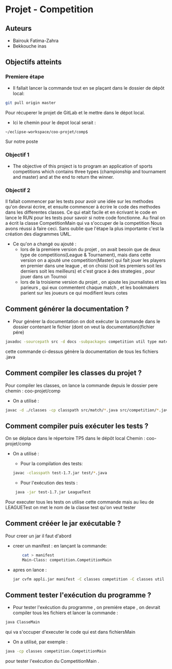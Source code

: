 # Projet - Competition

## Auteurs

- Bairouk Fatima-Zahra
- Bekkouche inas

## Objectifs atteints

### Premiere étape

* Il fallait lancer la commande tout en se plaçant dans le dossier de dépôt local:

 ```bash
 git pull origin master
 ```
 Pour récuperer le projet de GitLab et le mettre dans le dépot local.

* Ici le chemin pour le depot local serait :
 ```bash
 ~/eclipse-workspace/coo-projet/comp$
 ```
 Sur notre poste

### Objectif 1

* The objective of this project is to program an application of sports competitions which contains three types (championship and tournament and master) and at the end to return the winner.


### Objectif 2

Il fallait commencer par les tests pour avoir une idée sur les methodes qu'on devrai écrire, et ensuite commencer à écrire le code des methodes dans les differentes classes.
Ce qui etait facile et en écrivant le code en lance le RUN pour les tests pour savoir si notre code fonctionne.
Au final on a écrit la classe CompetitionMain qui va s'occuper de la competition
Nous avons réussi à faire ceci.
Sans oublie que l'étape la plus importante c'est la création des diagrammes UML.
* Ce qu'on a changé ou ajouté :
    - lors de la premiere version du projet , on avait besoin que de deux type de competitions(League & Tournament), mais dans cette version on a ajouté une competition(Master) qui fait jouer les players en premier dans une league , et on choisi (soit les premiers soit les derniers soit les meilleurs) et c'est grace à des strategies , pour jouer dans un Tournoi
    - lors de la troisieme version du projet , on ajoute les journalistes et les parieurs , qui eux commentent chaque match , et les bookmakers parient sur les joueurs ce qui modifient leurs cotes


## Comment générer la documentation ?

* Pour générer la documentation on doit exécuter la commande dans le dossier contenant le fichier (dont on veut la documentation)(fichier pére)
 ```bash
 javadoc -sourcepath src -d docs -subpackages competition util type match strategy observer
 ```
cette commande ci-dessus génère la documentation de tous les fichiers .java

## Comment compiler les classes du projet ?

Pour compiler les classes,
on lance la commande depuis le dossier pere
chemin : coo-projet/comp
- On a utilisé :
 ```bash
 javac -d ./classes -cp classpath src/match/*.java src/competition/*.java src/type/*.java src/util/*.java src/strategy/*.java src/observer/*.java

 ```

## Comment compiler puis exécuter les tests ?
On se déplace dans le répertoire TP5 dans le dépôt local
Chemin : coo-projet/comp
- On a utilisé :
    + Pour la compilation des tests:
   ```bash
  javac -classpath test-1.7.jar test/*.java
     ```
    + Pour l'exécution des tests :


   ```bash
    java -jar test-1.7.jar LeagueTest
   ```
 Pour executer tous les tests on utilise cette commande mais au lieu de LEAGUETest on met le nom de la classe  test qu'on veut tester



## Comment crééer le jar exécutable ?

Pour creer un jar il faut d'abord
- creer un manifest : en lançant la commande:
    ```bash
        cat > manifest
        Main-Class: competition.CompetitionMain
    ```


- apres on lance :
    ```bash
    jar cvfm appli.jar manifest -C classes competition -C classes util -C classes type -C classes match -C classes strategy -C classes observer
    ```




## Comment tester l'exécution du programme ?

 * Pour tester l'exécution du programme , on premiére etape , on devrait compiler tous les fichiers et lancer la commande :
 ```bash
 java ClasseMain
 ```
 qui va s'occuper d'executer le code qui est dans fichiersMain

- On a utilisé, par exemple :
 ```bash
 java -cp classes competition.CompetitionMain
 ```
 pour tester l'exécution du CompetitionMain .
